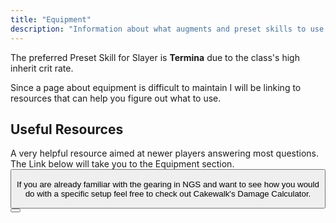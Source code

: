 ```yaml
---
title: "Equipment"
description: "Information about what augments and preset skills to use."
---
```


The preferred Preset Skill for Slayer is **Termina** due to the class's high inherit crit rate.

Since a page about equipment is difficult to maintain I will be linking to resources that can help you figure out what to use.

## Useful Resources
A very helpful resource aimed at newer players answering most questions. The Link below will take you to the Equipment section.
<Button label="Kean's answer to everthing PSO2" link="https://docs.google.com/document/d/16kqHk8AEKk7kHWrFUUi2QuxWBU_kiOJlVhgA85i_pgs/edit?tab=t.5incperky9id" margin="0 0 20px 0"/>

If you are already familiar with the gearing in NGS and want to see how you would do with a specific setup feel free to check out Cakewalk's Damage Calculator.

<Button label="NGS Damage Calculator 3" link="https://docs.google.com/spreadsheets/d/1SgSmKVXDZet4F8Ot6-PsbUSUPHGe2eVChUVA9uS3g0k" />